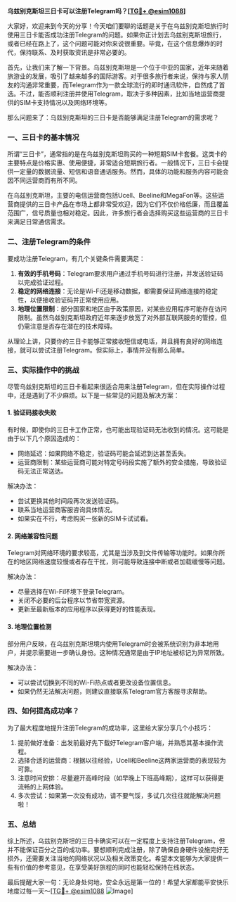 **乌兹别克斯坦三日卡可以注册Telegram吗？[[TG💪+ @esim1088](https://t.me/s/esim1088)]**

大家好，欢迎来到今天的分享！今天咱们要聊的话题是关于在乌兹别克斯坦旅行时使用三日卡能否成功注册Telegram的问题。如果你正计划去乌兹别克斯坦旅行，或者已经在路上了，这个问题可能对你来说很重要。毕竟，在这个信息爆炸的时代，保持联系、及时获取资讯是非常必要的。

首先，让我们来了解一下背景。乌兹别克斯坦是一个位于中亚的国家，近年来随着旅游业的发展，吸引了越来越多的国际游客。对于很多旅行者来说，保持与家人朋友的沟通非常重要，而Telegram作为一款全球流行的即时通讯软件，自然成了首选。不过，能否顺利注册并使用Telegram，取决于多种因素，比如当地运营商提供的SIM卡支持情况以及网络环境等。

那么问题来了：乌兹别克斯坦的三日卡是否能够满足注册Telegram的需求呢？

### 一、三日卡的基本情况

所谓“三日卡”，通常指的是在乌兹别克斯坦购买的一种短期SIM卡套餐。这类卡的主要特点是价格实惠、使用便捷，非常适合短期旅行者。一般情况下，三日卡会提供一定量的数据流量、短信和语音通话服务。然而，具体的功能和服务内容可能会因不同运营商而有所不同。

在乌兹别克斯坦，主要的电信运营商包括Ucell、Beeline和MegaFon等。这些运营商提供的三日卡产品在市场上都非常受欢迎，因为它们不仅价格低廉，而且覆盖范围广，信号质量也相对稳定。因此，许多旅行者会选择购买这些运营商的三日卡来满足日常通信需求。

### 二、注册Telegram的条件

要成功注册Telegram，有几个关键条件需要满足：

1. **有效的手机号码**：Telegram要求用户通过手机号码进行注册，并发送验证码以完成验证过程。
2. **稳定的网络连接**：无论是Wi-Fi还是移动数据，都需要保证网络连接的稳定性，以便接收验证码并正常使用应用。
3. **地理位置限制**：部分国家和地区由于政策原因，对某些应用程序可能存在访问限制。虽然乌兹别克斯坦政府近年来逐步放宽了对外部互联网服务的管控，但仍需注意是否存在潜在的技术障碍。

从理论上讲，只要你的三日卡能够正常接收短信或电话，并且拥有良好的网络连接，就可以尝试注册Telegram。但实际上，事情并没有那么简单。

### 三、实际操作中的挑战

尽管乌兹别克斯坦的三日卡看起来很适合用来注册Telegram，但在实际操作过程中，还是遇到了不少麻烦。以下是一些常见的问题及解决方案：

#### 1. 验证码接收失败

有时候，即使你的三日卡工作正常，也可能出现验证码无法收到的情况。这可能是由于以下几个原因造成的：
- 网络延迟：如果网络不稳定，验证码可能会延迟到达甚至丢失。
- 运营商限制：某些运营商可能对特定号码段实施了额外的安全措施，导致验证码无法正常送达。
  
解决办法：
- 尝试更换其他时间段再次发送验证码。
- 联系当地运营商客服咨询具体情况。
- 如果实在不行，考虑购买一张新的SIM卡试试看。

#### 2. 网络兼容性问题

Telegram对网络环境的要求较高，尤其是当涉及到文件传输等功能时。如果你所在的地区网络速度较慢或者存在干扰，则可能导致连接中断或者加载缓慢等问题。

解决办法：
- 尽量选择在Wi-Fi环境下登录Telegram。
- 关闭不必要的后台程序以节省带宽资源。
- 更新至最新版本的应用程序以获得更好的性能表现。

#### 3. 地理位置检测

部分用户反映，在乌兹别克斯坦境内使用Telegram时会被系统识别为非本地用户，并提示需要进一步确认身份。这种情况通常是由于IP地址被标记为异常所致。

解决办法：
- 可以尝试切换到不同的Wi-Fi热点或者更改设备位置信息。
- 如果仍然无法解决问题，则建议直接联系Telegram官方客服寻求帮助。

### 四、如何提高成功率？

为了最大程度地提升注册Telegram的成功率，这里给大家分享几个小技巧：

1. 提前做好准备：出发前最好先下载好Telegram客户端，并熟悉其基本操作流程。
2. 选择合适的运营商：根据以往经验，Ucell和Beeline这两家运营商的表现较为可靠。
3. 注意时间安排：尽量避开高峰时段（如早晚上下班高峰期），这样可以获得更流畅的上网体验。
4. 多次尝试：如果第一次没有成功，请不要气馁，多试几次往往就能解决问题啦！

### 五、总结

综上所述，乌兹别克斯坦的三日卡确实可以在一定程度上支持注册Telegram，但并不能保证百分之百的成功率。要想顺利完成注册，除了确保自身硬件设施完好无损外，还需要关注当地的网络状况以及相关政策变化。希望本文能够为大家提供一些有价值的参考意见，在享受美好旅程的同时也能轻松保持在线状态。

最后提醒大家一句：无论身处何地，安全永远是第一位的！希望大家都能平安快乐地度过每一天～[[TG💪+ @esim1088](https://t.me/s/esim1088) ![Image](https://i.postimg.cc/4NQfJmqS/Snipaste-2025-05-13-00-14-12.png)]